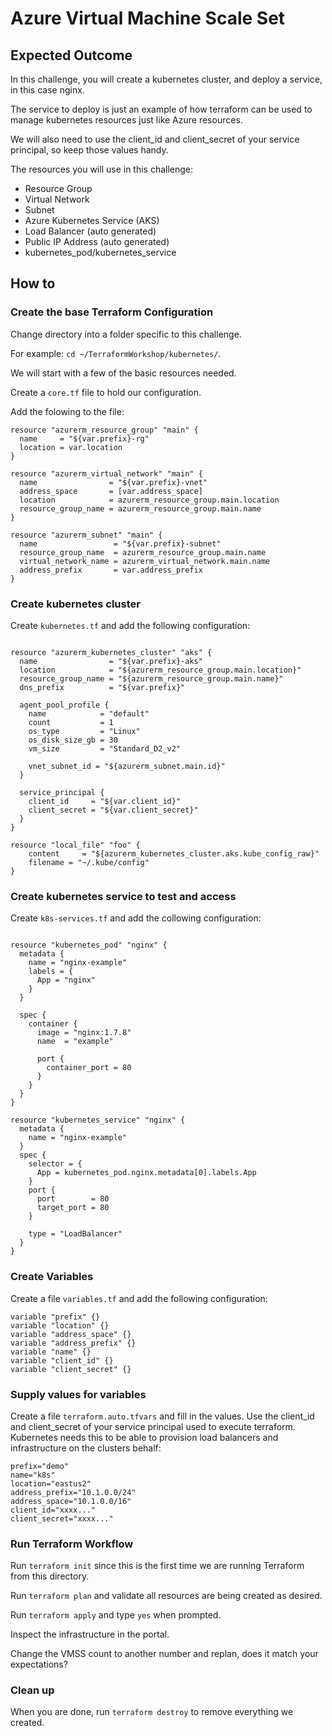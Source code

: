 # Azure Virtual Machine Scale Set

## Expected Outcome

In this challenge, you will create a kubernetes cluster, and deploy a service, in this case nginx.

The service to deploy is just an  example of how terraform can be used to manage kubernetes resources just like Azure resources.

We will also need to use the client_id and client_secret of your service principal, so keep those values handy.


The resources you will use in this challenge:

- Resource Group
- Virtual Network
- Subnet
- Azure Kubernetes Service (AKS)
- Load Balancer (auto generated)
- Public IP Address (auto generated)
- kubernetes_pod/kubernetes_service

## How to

### Create the base Terraform Configuration

Change directory into a folder specific to this challenge.

For example: `cd ~/TerraformWorkshop/kubernetes/`.

We will start with a few of the basic resources needed.

Create a `core.tf` file to hold our configuration.

Add the folowing to the file:

```hcl
resource "azurerm_resource_group" "main" {
  name     = "${var.prefix}-rg"
  location = var.location
}

resource "azurerm_virtual_network" "main" {
  name                = "${var.prefix}-vnet"
  address_space       = [var.address_space]
  location            = azurerm_resource_group.main.location
  resource_group_name = azurerm_resource_group.main.name
}

resource "azurerm_subnet" "main" {
  name                 = "${var.prefix}-subnet"
  resource_group_name  = azurerm_resource_group.main.name
  virtual_network_name = azurerm_virtual_network.main.name
  address_prefix       = var.address_prefix
}

```
### Create kubernetes cluster

Create `kubernetes.tf` and add the following configuration:

```

resource "azurerm_kubernetes_cluster" "aks" {
  name                = "${var.prefix}-aks"
  location            = "${azurerm_resource_group.main.location}"
  resource_group_name = "${azurerm_resource_group.main.name}"
  dns_prefix          = "${var.prefix}"

  agent_pool_profile {
    name            = "default"
    count           = 1
    os_type         = "Linux"
    os_disk_size_gb = 30
    vm_size         = "Standard_D2_v2"

    vnet_subnet_id = "${azurerm_subnet.main.id}"
  }

  service_principal {
    client_id     = "${var.client_id}"
    client_secret = "${var.client_secret}"
  }
}

resource "local_file" "foo" {
    content     = "${azurerm_kubernetes_cluster.aks.kube_config_raw}"
    filename = "~/.kube/config"
}

```
### Create kubernetes service to test and access

Create `k8s-services.tf` and add the collowing configuration:

```

resource "kubernetes_pod" "nginx" {
  metadata {
    name = "nginx-example"
    labels = {
      App = "nginx"
    }
  }

  spec {
    container {
      image = "nginx:1.7.8"
      name  = "example"

      port {
        container_port = 80
      }
    }
  }
}

resource "kubernetes_service" "nginx" {
  metadata {
    name = "nginx-example"
  }
  spec {
    selector = {
      App = kubernetes_pod.nginx.metadata[0].labels.App
    }
    port {
      port        = 80
      target_port = 80
    }

    type = "LoadBalancer"
  }
}
```



### Create Variables

Create a file `variables.tf` and add the following configuration:

```
variable "prefix" {}
variable "location" {}
variable "address_space" {}
variable "address_prefix" {}
variable "name" {}
variable "client_id" {}
variable "client_secret" {}

```

### Supply values for variables

Create a file `terraform.auto.tfvars` and fill in the values.  Use the client_id and client_secret of your service principal used to execute terraform.  Kubernetes needs this to be able to provision load balancers and infrastructure on the clusters behalf:

```
prefix="demo"
name="k8s"
location="eastus2"
address_prefix="10.1.0.0/24"
address_space="10.1.0.0/16"
client_id="xxxx..."
client_secret="xxxx..."
```


### Run Terraform Workflow

Run `terraform init` since this is the first time we are running Terraform from this directory.

Run `terraform plan` and validate all resources are being created as desired.

Run `terraform apply` and type `yes` when prompted.

Inspect the infrastructure in the portal.

Change the VMSS count to another number and replan, does it match your expectations?

### Clean up

When you are done, run `terraform destroy` to remove everything we created.
